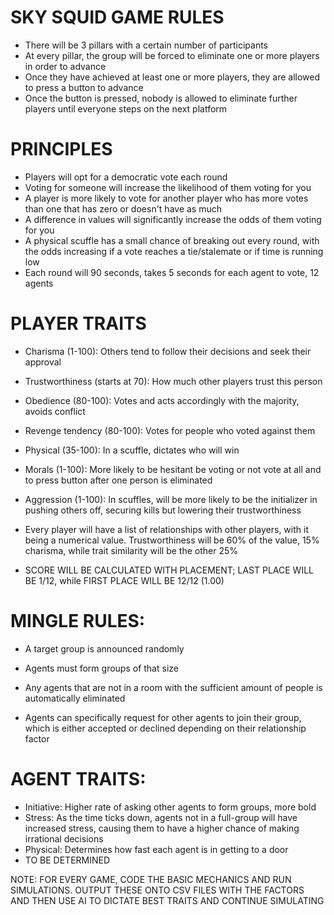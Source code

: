 # SKY SQUID GAME RULES

- There will be 3 pillars with a certain number of participants
- At every pillar, the group will be forced to eliminate one or more players in order to advance
- Once they have achieved at least one or more players, they are allowed to press a button to advance
- Once the button is pressed, nobody is allowed to eliminate further players until everyone steps on the next platform

# PRINCIPLES

- Players will opt for a democratic vote each round
- Voting for someone will increase the likelihood of them voting for you
- A player is more likely to vote for another player who has more votes than one that has zero or doesn't have as much
- A difference in values will significantly increase the odds of them voting for you
- A physical scuffle has a small chance of breaking out every round, with the odds increasing if a vote reaches a tie/stalemate or if time is running low
- Each round will 90 seconds, takes 5 seconds for each agent to vote, 12 agents


# PLAYER TRAITS

- Charisma (1-100): Others tend to follow their decisions and seek their approval
- Trustworthiness (starts at 70): How much other players trust this person
- Obedience (80-100): Votes and acts accordingly with the majority, avoids conflict
- Revenge tendency (80-100): Votes for people who voted against them
- Physical (35-100): In a scuffle, dictates who will win
- Morals (1-100): More likely to be hesitant be voting or not vote at all and to press button after one person is eliminated
- Aggression (1-100): In scuffles, will be more likely to be the initializer in pushing others off, securing kills but lowering their trustworthiness

- Every player will have a list of relationships with other players, with it being a numerical value. Trustworthiness will be 60% of the value, 15% charisma, while trait similarity will be the other 25%

- SCORE WILL BE CALCULATED WITH PLACEMENT; LAST PLACE WILL BE 1/12, while FIRST PLACE WILL BE 12/12 (1.00)



# MINGLE RULES:

- A target group is announced randomly
- Agents must form groups of that size
- Any agents that are not in a room with the sufficient amount of people is automatically eliminated

- Agents can specifically request for other agents to join their group, which is either accepted or declined depending on their relationship factor


# AGENT TRAITS:

- Initiative: Higher rate of asking other agents to form groups, more bold
- Stress: As the time ticks down, agents not in a full-group will have increased stress, causing them to have a higher chance of making irrational decisions
- Physical: Determines how fast each agent is in getting to a door
- TO BE DETERMINED



NOTE: FOR EVERY GAME, CODE THE BASIC MECHANICS AND RUN SIMULATIONS. OUTPUT THESE ONTO CSV FILES WITH THE FACTORS AND THEN USE AI TO DICTATE BEST TRAITS AND CONTINUE SIMULATING